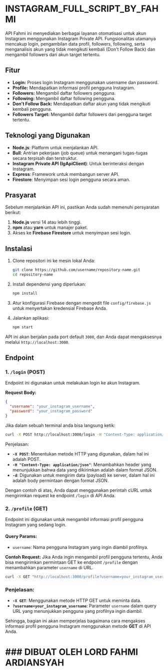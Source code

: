 # INSTAGRAM_FULL_SCRIPT_BY_FAHMI

API Fahmi ini menyediakan berbagai layanan otomatisasi untuk akun Instagram menggunakan Instagram Private API. Fungsionalitas utamanya mencakup login, pengambilan data profil, followers, following, serta menganalisis akun yang tidak mengikuti kembali (Don't Follow Back) dan mengambil followers dari akun target tertentu.

## Fitur

- **Login:** Proses login Instagram menggunakan username dan password.
- **Profile:** Mendapatkan informasi profil pengguna Instagram.
- **Followers:** Mengambil daftar followers pengguna.
- **Following:** Mengambil daftar following pengguna.
- **Don't Follow Back:** Mendapatkan daftar akun yang tidak mengikuti kembali pengguna.
- **Followers Target:** Mengambil daftar followers dari pengguna target tertentu.

## Teknologi yang Digunakan

- **Node.js**: Platform untuk menjalankan API.
- **Bull**: Antrian pekerjaan (job queue) untuk menangani tugas-tugas secara terpisah dan terstruktur.
- **Instagram Private API (IgApiClient)**: Untuk berinteraksi dengan Instagram.
- **Express**: Framework untuk membangun server API.
- **Firestore**: Menyimpan sesi login pengguna secara aman.

## Prasyarat

Sebelum menjalankan API ini, pastikan Anda sudah memenuhi persyaratan berikut:

1. **Node.js** versi 14 atau lebih tinggi.
2. **npm** atau **yarn** untuk manajer paket.
3. Akses ke **Firebase Firestore** untuk menyimpan sesi login.

## Instalasi

1. Clone repositori ini ke mesin lokal Anda:

    ```bash
    git clone https://github.com/username/repository-name.git
    cd repository-name
    ```

2. Install dependensi yang diperlukan:

    ```bash
    npm install
    ```

3. Atur konfigurasi Firebase dengan mengedit file `config/firebase.js` untuk menyertakan kredensial Firebase Anda.

4. Jalankan aplikasi:

    ```bash
    npm start
    ```

API ini akan berjalan pada port default `3000`, dan Anda dapat mengaksesnya melalui `http://localhost:3000`.

## Endpoint

### 1. `/login` (POST)
Endpoint ini digunakan untuk melakukan login ke akun Instagram.

**Request Body:**
```json
{
  "username": "your_instagram_username",
  "password": "your_instagram_password"
}
```

Jika dalam sebuah terminal anda bisa langsung ketik:
```bash
curl -X POST http://localhost:3000/login -H "Content-Type: application/json" -d "{\"username\": \"your_instagram_username\", \"password\": \"your_instagram_password\"}"
```

Penjelasan:
- **`-X POST`**: Menentukan metode HTTP yang digunakan, dalam hal ini adalah POST.
- **`-H "Content-Type: application/json"`**: Menambahkan header yang menunjukkan bahwa data yang dikirimkan adalah dalam format JSON.
- **`-d`**: Digunakan untuk mengirim data (payload) ke server, dalam hal ini adalah body permintaan dengan format JSON.


Dengan contoh di atas, Anda dapat menggunakan perintah cURL untuk mengirimkan request ke endpoint `/login` di API Anda.


### 2. `/profile` (GET)
Endpoint ini digunakan untuk mengambil informasi profil pengguna Instagram yang sedang login.

#### **Query Params:**
- `username`: Nama pengguna Instagram yang ingin diambil profilnya.

**Contoh Request:**
Jika Anda ingin mengambil profil pengguna tertentu, Anda bisa mengirimkan permintaan GET ke endpoint `/profile` dengan menambahkan parameter `username` di URL.

```bash
curl -X GET "http://localhost:3000/profile?username=your_instagram_username"
```

### Penjelasan:
- **`-X GET`**: Menggunakan metode HTTP GET untuk meminta data.
- **`?username=your_instagram_username`**: Parameter `username` dalam query URL yang menunjukkan pengguna yang profilnya ingin diambil.

Sehingga, bagian ini akan memperjelas bagaimana cara mengakses informasi profil pengguna Instagram menggunakan metode **GET** di API Anda.


# ### DIBUAT OLEH LORD FAHMI ARDIANSYAH ###
